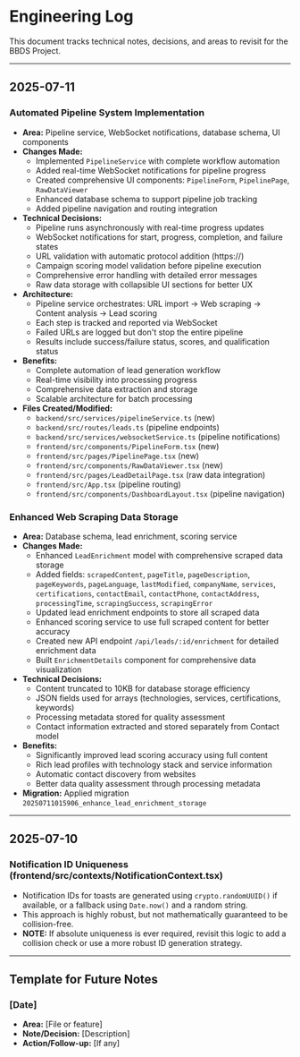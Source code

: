 # Engineering Log

This document tracks technical notes, decisions, and areas to revisit for the BBDS Project.

---

## 2025-07-11

### Automated Pipeline System Implementation
- **Area:** Pipeline service, WebSocket notifications, database schema, UI components
- **Changes Made:**
  - Implemented `PipelineService` with complete workflow automation
  - Added real-time WebSocket notifications for pipeline progress
  - Created comprehensive UI components: `PipelineForm`, `PipelinePage`, `RawDataViewer`
  - Enhanced database schema to support pipeline job tracking
  - Added pipeline navigation and routing integration
- **Technical Decisions:**
  - Pipeline runs asynchronously with real-time progress updates
  - WebSocket notifications for start, progress, completion, and failure states
  - URL validation with automatic protocol addition (https://)
  - Campaign scoring model validation before pipeline execution
  - Comprehensive error handling with detailed error messages
  - Raw data storage with collapsible UI sections for better UX
- **Architecture:**
  - Pipeline service orchestrates: URL import → Web scraping → Content analysis → Lead scoring
  - Each step is tracked and reported via WebSocket
  - Failed URLs are logged but don't stop the entire pipeline
  - Results include success/failure status, scores, and qualification status
- **Benefits:**
  - Complete automation of lead generation workflow
  - Real-time visibility into processing progress
  - Comprehensive data extraction and storage
  - Scalable architecture for batch processing
- **Files Created/Modified:**
  - `backend/src/services/pipelineService.ts` (new)
  - `backend/src/routes/leads.ts` (pipeline endpoints)
  - `backend/src/services/websocketService.ts` (pipeline notifications)
  - `frontend/src/components/PipelineForm.tsx` (new)
  - `frontend/src/pages/PipelinePage.tsx` (new)
  - `frontend/src/components/RawDataViewer.tsx` (new)
  - `frontend/src/pages/LeadDetailPage.tsx` (raw data integration)
  - `frontend/src/App.tsx` (pipeline routing)
  - `frontend/src/components/DashboardLayout.tsx` (pipeline navigation)

### Enhanced Web Scraping Data Storage
- **Area:** Database schema, lead enrichment, scoring service
- **Changes Made:**
  - Enhanced `LeadEnrichment` model with comprehensive scraped data storage
  - Added fields: `scrapedContent`, `pageTitle`, `pageDescription`, `pageKeywords`, `pageLanguage`, `lastModified`, `companyName`, `services`, `certifications`, `contactEmail`, `contactPhone`, `contactAddress`, `processingTime`, `scrapingSuccess`, `scrapingError`
  - Updated lead enrichment endpoints to store all scraped data
  - Enhanced scoring service to use full scraped content for better accuracy
  - Created new API endpoint `/api/leads/:id/enrichment` for detailed enrichment data
  - Built `EnrichmentDetails` component for comprehensive data visualization
- **Technical Decisions:**
  - Content truncated to 10KB for database storage efficiency
  - JSON fields used for arrays (technologies, services, certifications, keywords)
  - Processing metadata stored for quality assessment
  - Contact information extracted and stored separately from Contact model
- **Benefits:**
  - Significantly improved lead scoring accuracy using full content
  - Rich lead profiles with technology stack and service information
  - Automatic contact discovery from websites
  - Better data quality assessment through processing metadata
- **Migration:** Applied migration `20250711015906_enhance_lead_enrichment_storage`

---

## 2025-07-10

### Notification ID Uniqueness (frontend/src/contexts/NotificationContext.tsx)
- Notification IDs for toasts are generated using `crypto.randomUUID()` if available, or a fallback using `Date.now()` and a random string.
- This approach is highly robust, but not mathematically guaranteed to be collision-free.
- **NOTE:** If absolute uniqueness is ever required, revisit this logic to add a collision check or use a more robust ID generation strategy.

---

## Template for Future Notes

### [Date]
- **Area:** [File or feature]
- **Note/Decision:** [Description]
- **Action/Follow-up:** [If any] 